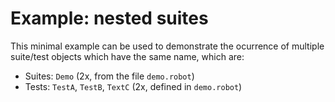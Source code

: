 # Example: nested suites

This minimal example can be used to demonstrate the ocurrence of multiple suite/test objects which have the same name, which are: 

* Suites: `Demo` (2x, from the file `demo.robot`)
* Tests: `TestA`, `TestB`, `TextC` (2x, defined in `demo.robot`)